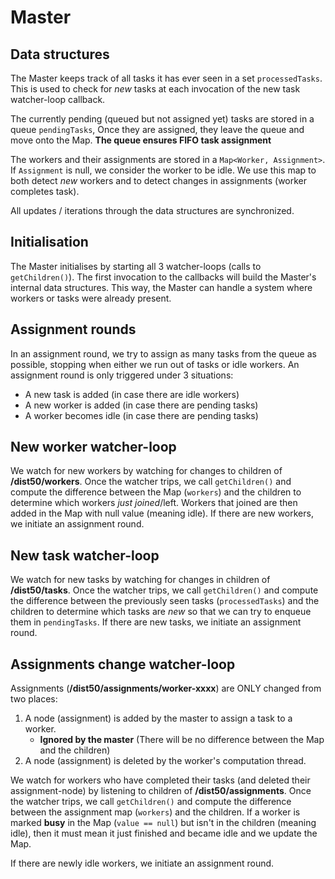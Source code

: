 # Master

## Data structures
The Master keeps track of all tasks it has ever seen in a set `processedTasks`. This is used to check for _new_ tasks at each invocation of the new task watcher-loop callback.

The currently pending (queued but not assigned yet) tasks are stored in a queue `pendingTasks`, Once they are assigned, they leave the queue and move onto the Map. __The queue ensures FIFO task assignment__

The workers and their assignments are stored in a `Map<Worker, Assignment>`. If `Assignment` is null, we consider the worker to be idle. We use this map to both detect _new_ workers and to detect changes in assignments (worker completes task).

All updates / iterations through the data structures are synchronized.

## Initialisation
The Master initialises by starting all 3 watcher-loops (calls to `getChildren()`). The first invocation to the callbacks will build the Master's internal data structures. This way, the Master can handle a system where workers or tasks were already present.

## Assignment rounds
In an assignment round, we try to assign as many tasks from the queue as possible, stopping when either we run out of tasks or idle workers. An assignment round is only triggered under 3 situations:
* A new task is added (in case there are idle workers)
* A new worker is added (in case there are pending tasks)
* A worker becomes idle (in case there are pending tasks)

## New worker watcher-loop
We watch for new workers by watching for changes to children of __/dist50/workers__. Once the watcher trips, we call `getChildren()` and compute the difference between the Map (`workers`) and the children to determine which workers _just joined_/left. Workers that joined are then added in the Map with null value (meaning idle). If there are new workers, we initiate an assignment round.

## New task watcher-loop
We watch for new tasks by watching for changes in children of __/dist50/tasks__. Once the watcher trips, we call `getChildren()` and compute the difference between the previously seen tasks (`processedTasks`) and the children to determine which tasks are _new_ so that we can try to enqueue them in `pendingTasks`. If there are new tasks, we initiate an assignment round.

## Assignments change watcher-loop
Assignments (__/dist50/assignments/worker-xxxx__) are ONLY changed from two places:
1. A node (assignment) is added by the master to assign a task to a worker.
   * __Ignored by the master__ (There will be no difference between the Map and the children)
2. A node (assignment) is deleted by the worker's computation thread.

We watch for workers who have completed their tasks (and deleted their assignment-node) by listening to children of __/dist50/assignments__. Once the watcher trips, we call `getChildren()` and compute the difference between the assignment map (`workers`) and the children. If a worker is marked __busy__ in the Map (`value == null`) but isn't in the children (meaning idle), then it must mean it just finished and became idle and we update the Map.

If there are newly idle workers, we initiate an assignment round.
